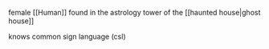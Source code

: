 female [[Human]] found in the astrology tower of the [[haunted house|ghost house]]

knows common sign language (csl)